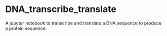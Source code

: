 # DNA_transcribe_translate
A jupyter notebook to transcribe and translate a DNA sequence to produce a protein sequence.
